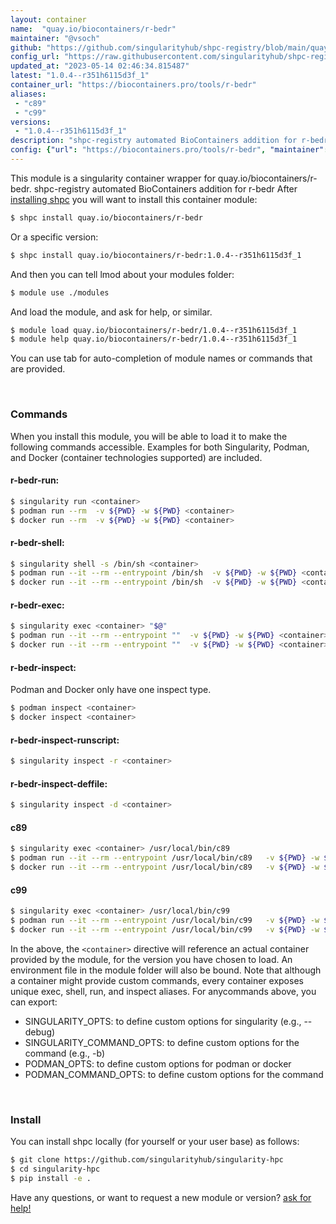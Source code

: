 ```yaml
---
layout: container
name:  "quay.io/biocontainers/r-bedr"
maintainer: "@vsoch"
github: "https://github.com/singularityhub/shpc-registry/blob/main/quay.io/biocontainers/r-bedr/container.yaml"
config_url: "https://raw.githubusercontent.com/singularityhub/shpc-registry/main/quay.io/biocontainers/r-bedr/container.yaml"
updated_at: "2023-05-14 02:46:34.815487"
latest: "1.0.4--r351h6115d3f_1"
container_url: "https://biocontainers.pro/tools/r-bedr"
aliases:
 - "c89"
 - "c99"
versions:
 - "1.0.4--r351h6115d3f_1"
description: "shpc-registry automated BioContainers addition for r-bedr"
config: {"url": "https://biocontainers.pro/tools/r-bedr", "maintainer": "@vsoch", "description": "shpc-registry automated BioContainers addition for r-bedr", "latest": {"1.0.4--r351h6115d3f_1": "sha256:1fa66362f6cb4495162369f7ebbd8458fb5b20ca59cd0c7eb231ab80ba47e2c4"}, "tags": {"1.0.4--r351h6115d3f_1": "sha256:1fa66362f6cb4495162369f7ebbd8458fb5b20ca59cd0c7eb231ab80ba47e2c4"}, "docker": "quay.io/biocontainers/r-bedr", "aliases": {"c89": "/usr/local/bin/c89", "c99": "/usr/local/bin/c99"}}
---
```


This module is a singularity container wrapper for quay.io/biocontainers/r-bedr.
shpc-registry automated BioContainers addition for r-bedr
After [installing shpc](#install) you will want to install this container module:


```bash
$ shpc install quay.io/biocontainers/r-bedr
```

Or a specific version:

```bash
$ shpc install quay.io/biocontainers/r-bedr:1.0.4--r351h6115d3f_1
```

And then you can tell lmod about your modules folder:

```bash
$ module use ./modules
```

And load the module, and ask for help, or similar.

```bash
$ module load quay.io/biocontainers/r-bedr/1.0.4--r351h6115d3f_1
$ module help quay.io/biocontainers/r-bedr/1.0.4--r351h6115d3f_1
```

You can use tab for auto-completion of module names or commands that are provided.

<br>

### Commands

When you install this module, you will be able to load it to make the following commands accessible.
Examples for both Singularity, Podman, and Docker (container technologies supported) are included.

#### r-bedr-run:

```bash
$ singularity run <container>
$ podman run --rm  -v ${PWD} -w ${PWD} <container>
$ docker run --rm  -v ${PWD} -w ${PWD} <container>
```

#### r-bedr-shell:

```bash
$ singularity shell -s /bin/sh <container>
$ podman run --it --rm --entrypoint /bin/sh  -v ${PWD} -w ${PWD} <container>
$ docker run --it --rm --entrypoint /bin/sh  -v ${PWD} -w ${PWD} <container>
```

#### r-bedr-exec:

```bash
$ singularity exec <container> "$@"
$ podman run --it --rm --entrypoint ""  -v ${PWD} -w ${PWD} <container> "$@"
$ docker run --it --rm --entrypoint ""  -v ${PWD} -w ${PWD} <container> "$@"
```

#### r-bedr-inspect:

Podman and Docker only have one inspect type.

```bash
$ podman inspect <container>
$ docker inspect <container>
```

#### r-bedr-inspect-runscript:

```bash
$ singularity inspect -r <container>
```

#### r-bedr-inspect-deffile:

```bash
$ singularity inspect -d <container>
```


#### c89

```bash
$ singularity exec <container> /usr/local/bin/c89
$ podman run --it --rm --entrypoint /usr/local/bin/c89   -v ${PWD} -w ${PWD} <container> -c " $@"
$ docker run --it --rm --entrypoint /usr/local/bin/c89   -v ${PWD} -w ${PWD} <container> -c " $@"
```


#### c99

```bash
$ singularity exec <container> /usr/local/bin/c99
$ podman run --it --rm --entrypoint /usr/local/bin/c99   -v ${PWD} -w ${PWD} <container> -c " $@"
$ docker run --it --rm --entrypoint /usr/local/bin/c99   -v ${PWD} -w ${PWD} <container> -c " $@"
```



In the above, the `<container>` directive will reference an actual container provided
by the module, for the version you have chosen to load. An environment file in the
module folder will also be bound. Note that although a container
might provide custom commands, every container exposes unique exec, shell, run, and
inspect aliases. For anycommands above, you can export:

 - SINGULARITY_OPTS: to define custom options for singularity (e.g., --debug)
 - SINGULARITY_COMMAND_OPTS: to define custom options for the command (e.g., -b)
 - PODMAN_OPTS: to define custom options for podman or docker
 - PODMAN_COMMAND_OPTS: to define custom options for the command

<br>

### Install

You can install shpc locally (for yourself or your user base) as follows:

```bash
$ git clone https://github.com/singularityhub/singularity-hpc
$ cd singularity-hpc
$ pip install -e .
```

Have any questions, or want to request a new module or version? [ask for help!](https://github.com/singularityhub/singularity-hpc/issues)